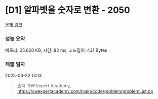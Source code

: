 # [D1] 알파벳을 숫자로 변환 - 2050 

[문제 링크](https://swexpertacademy.com/main/code/problem/problemDetail.do?contestProbId=AV5QLGxKAzQDFAUq) 

### 성능 요약

메모리: 25,600 KB, 시간: 82 ms, 코드길이: 431 Bytes

### 제출 일자

2025-03-22 13:13



> 출처: SW Expert Academy, https://swexpertacademy.com/main/code/problem/problemList.do